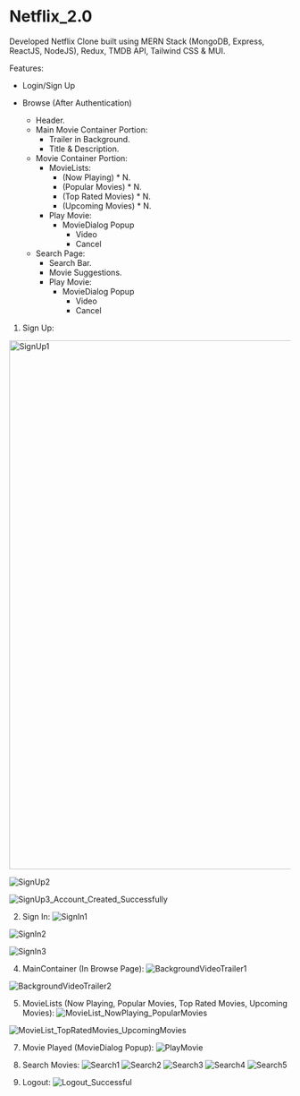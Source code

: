 # Netflix_2.0
Developed Netflix Clone built using MERN Stack (MongoDB, Express, ReactJS, NodeJS), Redux, TMDB API, Tailwind CSS & MUI.

Features:
- Login/Sign Up

- Browse (After Authentication)
    - Header.
    - Main Movie Container Portion:
        - Trailer in Background.
        - Title & Description.
    - Movie Container Portion:
        - MovieLists:
            - (Now Playing) * N.
            - (Popular Movies) * N.
            - (Top Rated Movies) * N.
            - (Upcoming Movies) * N.
        - Play Movie:
            - MovieDialog Popup
                - Video
                - Cancel    
    - Search Page:
        - Search Bar.
        - Movie Suggestions.
        - Play Movie:
            - MovieDialog Popup
                - Video
                - Cancel

1) Sign Up:
<img width="945" alt="SignUp1" src="https://github.com/AkashAich1999/Netflix_2.0/assets/108985323/a0841b2b-b125-4a5c-bfaa-4d7f286761fc">

![SignUp2](https://github.com/AkashAich1999/Netflix_2.0/assets/108985323/ce2cf9d2-4709-46e3-875c-3ee67be259d8)

![SignUp3_Account_Created_Successfully](https://github.com/AkashAich1999/Netflix_2.0/assets/108985323/08ca6ffc-272d-41ec-b05b-b1165b7fe97a)

2) Sign In:
![SignIn1](https://github.com/AkashAich1999/Netflix_2.0/assets/108985323/b68c914c-3bfc-462c-a821-1451c8b2fb9b)

![SignIn2](https://github.com/AkashAich1999/Netflix_2.0/assets/108985323/1ecc844c-9f3e-4594-9de4-3195aa2e470a)

![SignIn3](https://github.com/AkashAich1999/Netflix_2.0/assets/108985323/8c6d8afc-8ad6-4619-8cc1-51b0f9833a37)

4) MainContainer (In Browse Page):
![BackgroundVideoTrailer1](https://github.com/AkashAich1999/Netflix_2.0/assets/108985323/1bdc1569-7a62-4176-826a-adac5bd5e1fb)

![BackgroundVideoTrailer2](https://github.com/AkashAich1999/Netflix_2.0/assets/108985323/cadfb9dd-1c10-4dba-9bf7-70954544230b)

5) MovieLists (Now Playing, Popular Movies, Top Rated Movies, Upcoming Movies):
![MovieList_NowPlaying_PopularMovies](https://github.com/AkashAich1999/Netflix_2.0/assets/108985323/b3975a86-5d95-4435-bb78-f65dc02d640e)

![MovieList_TopRatedMovies_UpcomingMovies](https://github.com/AkashAich1999/Netflix_2.0/assets/108985323/06128060-5ea0-48ad-9f77-de93ac413b5a)

7) Movie Played (MovieDialog Popup):
![PlayMovie](https://github.com/AkashAich1999/Netflix_2.0/assets/108985323/e00368b8-b46e-4e0f-9ed8-e96cda98ab66)

8) Search Movies:
![Search1](https://github.com/AkashAich1999/Netflix_2.0/assets/108985323/f2e96343-03ae-4b77-979d-4af5f10fec50)
![Search2](https://github.com/AkashAich1999/Netflix_2.0/assets/108985323/b5213b4d-0d31-4864-a430-422c77e5403b)
![Search3](https://github.com/AkashAich1999/Netflix_2.0/assets/108985323/2bc57ef3-faab-470e-bbce-c59dc344977f)
![Search4](https://github.com/AkashAich1999/Netflix_2.0/assets/108985323/90cec73e-c27a-41de-942c-ecc239468861)
![Search5](https://github.com/AkashAich1999/Netflix_2.0/assets/108985323/a37fbc2e-2687-4af9-92b1-269ec1a6289f)

10) Logout:
![Logout_Successful](https://github.com/AkashAich1999/Netflix_2.0/assets/108985323/65381ebc-061f-4739-9684-146d956235da)
